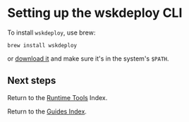 # Setting up the wskdeploy CLI

To install `wskdeploy`, use brew:

```
brew install wskdeploy
```

 or [download it](https://github.com/apache/incubator-openwhisk-wskdeploy/releases) and make sure it's in the system's `$PATH`.

## Next steps

Return to the [Runtime Tools](index.md) Index.

Return to the [Guides Index](../../guides_index.md).